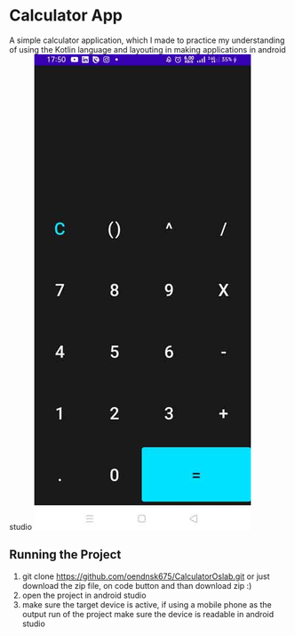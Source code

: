 # Calculator App

A simple calculator application, which I made to practice my understanding of using the Kotlin language and layouting in making applications in android studio
![enter image description here](https://github.com/oendnsk675/CalculatorOslab/blob/master/ss.jpg?raw=true)

## Running the Project

1. git clone https://github.com/oendnsk675/CalculatorOslab.git or just download the zip file, on code button and than download zip :)
2. open the project in android studio
3. make sure the target device is active, if using a mobile phone as the output run of the project make sure the device is readable in android studio

